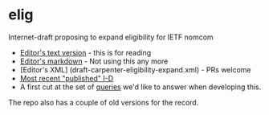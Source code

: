# elig

Internet-draft proposing to expand eligibility for IETF nomcom

- [Editor's text version](draft-carpenter-eligibility-expand.txt) - this is for reading
- [Editor's markdown](draft-carpenter-eligibility-expand.md) - Not using this any more
- [Editor's XML] (draft-carpenter-eligibility-expand.xml) - PRs welcome
- [Most recent "published" I-D](https://datatracker.ietf.org/doc/draft-carpenter-eligibility-expand/)
- A first cut at the set of [queries](queries.md) we'd like to answer when developing this.

The repo also has a couple of old versions for the record.
